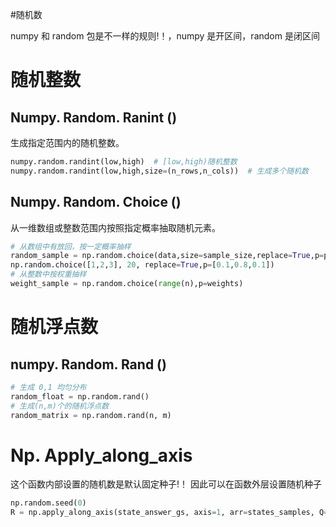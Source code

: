 #随机数 

numpy 和 random 包是不一样的规则!！，numpy 是开区间，random 是闭区间
# 随机整数
## Numpy. Random. Ranint ()
生成指定范围内的随机整数。
```python
numpy.random.randint(low,high)  # [low,high)随机整数
numpy.random.randint(low,high,size=(n_rows,n_cols))  # 生成多个随机数
```
## Numpy. Random. Choice ()
从一维数组或整数范围内按照指定概率抽取随机元素。
```python
# 从数组中有放回，按一定概率抽样
random_sample = np.random.choice(data,size=sample_size,replace=True,p=probabilities)
np.random.choice([1,2,3], 20, replace=True,p=[0.1,0.8,0.1])
# 从整数中按权重抽样
weight_sample = np.random.choice(range(n),p=weights)
```

# 随机浮点数
## numpy. Random. Rand ()
```python
# 生成 0,1 均匀分布
random_float = np.random.rand()
# 生成(n,m)个的随机浮点数
random_matrix = np.random.rand(n, m)
```


# Np. Apply_along_axis
这个函数内部设置的随机数是默认固定种子!！
因此可以在函数外层设置随机种子
```python
np.random.seed(0)
R = np.apply_along_axis(state_answer_gs, axis=1, arr=states_samples, Q=Q,g=gs[0],s=gs[1])
```